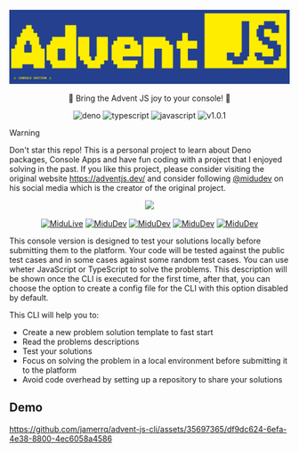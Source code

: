 ![alt text](./lib/snaps/logo.png)

<div align="center">

<span>
    🎄 Bring the Advent JS joy to your console! 🎄
</span>

<br>

![deno](https://img.shields.io/badge/deno-^1.41.0-green?logo=deno)
![typescript](https://img.shields.io/badge/typescript-lightyellow?logo=typescript)
![javascript](https://img.shields.io/badge/javascript-blue?logo=javascript)
![v1.0.1](https://img.shields.io/badge/version-1.0.1-blue.svg)

</div>


> [!WARNING]
> Don't star this repo!
> This is a personal project to learn about Deno packages,
> Console Apps and have fun coding with a project that I
> enjoyed solving in the past.
> If you like this project, please consider visiting the
> original website https://adventjs.dev/ and consider
> following [@midudev](https://midu.dev/) on his social media which is
> the creator of the original project.

<div align="center">

<a href="https://midu.dev/" rel="noopener" target="_blank">
    <img src="https://midu.dev/logo.png" width="200">
</a>

[![MiduLive](https://img.shields.io/badge/MiduLive-red?logo=youtube)](https://www.youtube.com/@midulive)
[![MiduDev](https://img.shields.io/badge/midudev-blue?logo=twitter)](https://twitter.com/midudev)
[![MiduDev](https://img.shields.io/badge/midu.dev-lightblue?logo=instagram)](https://instagram.com/midu.dev)
[![MiduDev](https://img.shields.io/badge/midudev-grey?logo=github)](https://github.com/midudev)
[![MiduDev](https://img.shields.io/badge/midudev-pink?logo=twitch)](https://twitch.tv/midudev)

</div>

This console version is designed to test your solutions locally before submitting them to the platform.
Your code will be tested against the public test cases and in some cases against some random test cases.
You can use wheter JavaScript or TypeScript to solve the problems.
This description will be shown once the CLI is executed for the first time, after that, you
can choose the option to create a config file for the CLI with this option disabled by default.

This CLI will help you to:
- Create a new problem solution template to fast start
- Read the problems descriptions
- Test your solutions
- Focus on solving the problem in a local environment before submitting it to the platform
- Avoid code overhead by setting up a repository to share your solutions

## Demo

https://github.com/jamerrq/advent-js-cli/assets/35697365/df9dc624-6efa-4e38-8800-4ec6058a4586

